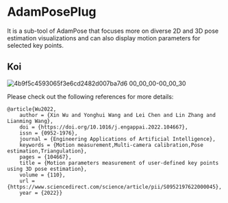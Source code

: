 # AdamPosePlug
 
It is a sub-tool of AdamPose that focuses more on diverse 2D and 3D pose estimation visualizations and can also display motion parameters for selected key points.

## Koi
![4b9f5c4593065f3e6cd2482d007ba7d6 00_00_00-00_00_30](https://user-images.githubusercontent.com/54109895/188399204-f86cbc5b-6637-402a-89fb-3e6389d720e1.gif)


Please check out the following references for more details:

    @article{Wu2022,
        author = {Xin Wu and Yonghui Wang and Lei Chen and Lin Zhang and Lianming Wang},
        doi = {https://doi.org/10.1016/j.engappai.2022.104667},
        issn = {0952-1976},
        journal = {Engineering Applications of Artificial Intelligence},
        keywords = {Motion measurement,Multi-camera calibration,Pose estimation,Triangulation},
        pages = {104667},
        title = {Motion parameters measurement of user-defined key points using 3D pose estimation},
        volume = {110},
        url = {https://www.sciencedirect.com/science/article/pii/S0952197622000045},
        year = {2022}}
